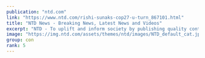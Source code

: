 ```yaml
---
publication: "ntd.com"
link: "https://www.ntd.com/rishi-sunaks-cop27-u-turn_867101.html"
title: "NTD News - Breaking News, Latest News and Videos"
excerpt: "NTD - To uplift and inform society by publishing quality content that embodies integrity, dignity, and the best of humanity."
image: "https://img.ntd.com/assets/themes/ntd/images/NTD_default_cat.jpg"
group: con
rank: 5
---
```

